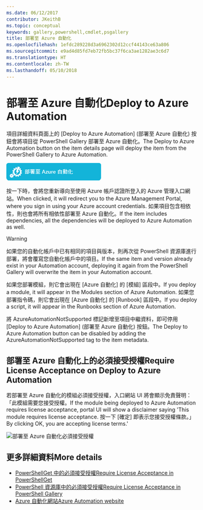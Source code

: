 ```yaml
---
ms.date: 06/12/2017
contributor: JKeithB
ms.topic: conceptual
keywords: gallery,powershell,cmdlet,psgallery
title: 部署至 Azure 自動化
ms.openlocfilehash: 1efdc289228d3a6962302d12ccf44143ce63a806
ms.sourcegitcommit: e9ad4d85fd7eb72fb5bc37f6ca3ae1282ae3c6d7
ms.translationtype: HT
ms.contentlocale: zh-TW
ms.lasthandoff: 05/10/2018
---
```

# <a name="deploy-to-azure-automation"></a><span data-ttu-id="1f758-103">部署至 Azure 自動化</span><span class="sxs-lookup"><span data-stu-id="1f758-103">Deploy to Azure Automation</span></span>

<span data-ttu-id="1f758-104">項目詳細資料頁面上的 [Deploy to Azure Automation] \(部署至 Azure 自動化) 按鈕會將項目從 PowerShell Gallery 部署至 Azure 自動化。</span><span class="sxs-lookup"><span data-stu-id="1f758-104">The Deploy to Azure Automation button on the item details page will deploy the item from the PowerShell Gallery to Azure Automation.</span></span>

![Deploy to Azure Automation (部署至 Azure 自動化) 按鈕](../../Images/DeployToAzureAutomationButton.png)

<span data-ttu-id="1f758-106">按一下時，會將您重新導向至使用 Azure 帳戶認證所登入的 Azure 管理入口網站。</span><span class="sxs-lookup"><span data-stu-id="1f758-106">When clicked, it will redirect you to the Azure Management Portal, where you sign in using your Azure account credentials.</span></span>
<span data-ttu-id="1f758-107">如果項目包含相依性，則也會將所有相依性部署至 Azure 自動化。</span><span class="sxs-lookup"><span data-stu-id="1f758-107">If the item includes dependencies, all the dependencies will be deployed to Azure Automation as well.</span></span>

> [!WARNING]
> <span data-ttu-id="1f758-108">如果您的自動化帳戶中已有相同的項目與版本，則再次從 PowerShell 資源庫進行部署，將會覆寫您自動化帳戶中的項目。</span><span class="sxs-lookup"><span data-stu-id="1f758-108">If the same item and version already exist in your Automation account, deploying it again from the PowerShell Gallery will overwrite the item in your Automation account.</span></span>

<span data-ttu-id="1f758-109">如果您部署模組，則它會出現在 [Azure 自動化] 的 [模組] 區段中。</span><span class="sxs-lookup"><span data-stu-id="1f758-109">If you deploy a module, it will appear in the Modules section of Azure Automation.</span></span>  <span data-ttu-id="1f758-110">如果您部署指令碼，則它會出現在 [Azure 自動化] 的 [Runbook] 區段中。</span><span class="sxs-lookup"><span data-stu-id="1f758-110">If you deploy a script, it will appear in the Runbooks section of Azure Automation.</span></span>

<span data-ttu-id="1f758-111">將 AzureAutomationNotSupported 標記新增至項目中繼資料，即可停用 [Deploy to Azure Automation] \(部署至 Azure 自動化) 按鈕。</span><span class="sxs-lookup"><span data-stu-id="1f758-111">The Deploy to Azure Automation button can be disabled by adding the AzureAutomationNotSupported tag to the item metadata.</span></span>

## <a name="require-license-acceptance-on-deploy-to-azure-automation"></a><span data-ttu-id="1f758-112">部署至 Azure 自動化上的必須接受授權</span><span class="sxs-lookup"><span data-stu-id="1f758-112">Require License Acceptance on Deploy to Azure Automation</span></span>

<span data-ttu-id="1f758-113">若部署至 Azure 自動化的模組必須接受授權，入口網站 UI 將會顯示免責聲明：「此模組需要您接受授權。</span><span class="sxs-lookup"><span data-stu-id="1f758-113">If the module being deployed to Azure Automation requires license acceptance, portal UI will show a disclaimer saying 'This module requires license acceptance.</span></span> <span data-ttu-id="1f758-114">按一下 [確定] 即表示您接受授權條款。」</span><span class="sxs-lookup"><span data-stu-id="1f758-114">By clicking OK, you are accepting license terms.'</span></span>

![部署至 Azure 自動化必須接受授權](../../Images/DeployToAzureAutomationRequireLicenseAcceptanceDisclaimer.png)

## <a name="more-details"></a><span data-ttu-id="1f758-116">更多詳細資料</span><span class="sxs-lookup"><span data-stu-id="1f758-116">More details</span></span>

- [<span data-ttu-id="1f758-117">PowerShellGet 中的必須接受授權</span><span class="sxs-lookup"><span data-stu-id="1f758-117">Require License Acceptance in PowerShellGet</span></span>](../../concepts/module-license-acceptance.md)
- [<span data-ttu-id="1f758-118">PowerShell 資源庫中的必須接受授權</span><span class="sxs-lookup"><span data-stu-id="1f758-118">Require License Acceptance in PowerShell Gallery</span></span>](items-that-require-license-acceptance.md)
- [<span data-ttu-id="1f758-119">Azure 自動化網站</span><span class="sxs-lookup"><span data-stu-id="1f758-119">Azure Automation website</span></span>](http://azure.microsoft.com/services/automation/)
